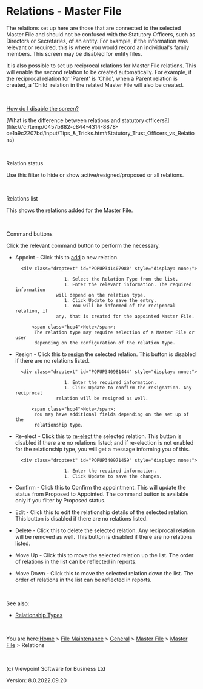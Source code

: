 




# Relations - Master File
The relations set up here are those that are connected to the selected 
 Master File and should not be confused with the Statutory Officers, such 
 as Directors or Secretaries, of an entity. For example, if the information 
 was relevant or required, this is where you would record an individual's 
 family members. This screen may be disabled for entity files.

It is also possible to set up reciprocal relations for Master File relations. 
 This will enable the second relation to be created automatically. For 
 example, if the reciprocal relation for 'Parent' is 'Child', when a Parent 
 relation is created, a 'Child' relation in the related Master File will 
 also be created.

&nbsp;

[How do I disable 
 the screen?](javascript:TextPopup(this))
<div class="droptext" id="POPUP340988988" style="display: none;">
	<p>In Viewpoint - Home screen, go to Configuration &gt; Settings &gt; 
	 System Defaults &gt; General/Master File. Tick the option Hide Master 
	 File Relations for Entities.</p>
	<p>&nbsp;</p>
</div>
[What 
 is the difference between relations and statutory officers?](file:///c:/temp/0457b882-c844-4314-8878-ce1a9c2207bd/input/Tips_&_Tricks.htm#Statutory_Trust_Officers_vs_Relations)

&nbsp;

Relation status

Use this filter to hide or show active/resigned/proposed or all relations.

&nbsp;

Relations list

This shows the relations added for the Master File.

&nbsp;

Command buttons

Click the relevant command button to perform the necessary.

	

- <span class="hcp2">Appoint</span> - Click this 
    	 to [add](javascript:TextPopup(this)) 
    	 a new relation.
    
    	<div class="droptext" id="POPUP341407980" style="display: none;">
    		
        			    1. Select the Relation Type from the list.
        			    1. Enter the relevant information. The required information 
        			 will depend on the relation type.
        			    1. Click Update to save the entry.
        			    1. You will be informed of the reciprocal relation, if 
        			 any, that is created for the appointed Master File.
        		
    		<span class="hcp4">Note</span>: 
    		 The relation type may require selection of a Master File or user 
    		 depending on the configuration of the relation type.
     </div>

	

- <span class="hcp2">Resign</span> - Click this 
    	 to [resign](javascript:TextPopup(this)) 
    	 the selected relation. This button is disabled if there are no relations 
    	 listed.
    
    	<div class="droptext" id="POPUP340981444" style="display: none;">
    		
        			    1. Enter the required information.
        			    1. Click Update to confirm the resignation. Any reciprocal 
        			 relation will be resigned as well.
        		
    		<span class="hcp4">Note</span>: 
    		 You may have additional fields depending on the set up of the 
    		 relationship type.
     </div>

	

- <span class="hcp2">Re-elect</span> - Click this 
    	 to [re-elect](javascript:TextPopup(this)) 
    	 the selected relation. This button is disabled if there are no relations 
    	 listed; and if re-election is not enabled for the relationship type, 
    	 you will get a message informing you of this.
    
    	<div class="droptext" id="POPUP340971459" style="display: none;">
    		
        			    1. Enter the required information.
        			    1. Click Update to save the changes.
        		
     </div>

	

- <span class="hcp2">Confirm</span> - Click this 
    	 to Confirm the appointment. This will update the status from Proposed 
    	 to Appointed. The command button is available only if you filter by 
    	 Proposed status.

	

- <span class="hcp2">Edit</span> - Click this to 
    	 edit the relationship details of the selected relation. This button 
    	 is disabled if there are no relations listed.

	

- <span class="hcp2">Delete</span> - Click this 
    	 to delete the selected relation. Any reciprocal relation will be removed 
    	 as well. This button is disabled if there are no relations listed.

	

- <span class="hcp2">Move Up</span> - Click this 
    	 to move the selected relation up the list. The order of relations 
    	 in the list can be reflected in reports.

	

- <span class="hcp2">Move Down</span> - Click this 
    	 to move the selected relation down the list. The order of relations 
    	 in the list can be reflected in reports.

&nbsp;

See also:

	

- [Relationship 
    	 Types](file:///c:/temp/0457b882-c844-4314-8878-ce1a9c2207bd/Configuration/Relationship_Types.htm)


 
&nbsp;

You are here:[Home](file:///c:/temp/0457b882-c844-4314-8878-ce1a9c2207bd/input/Copyright_Notice.htm) &gt; [File Maintenance](file:///c:/temp/0457b882-c844-4314-8878-ce1a9c2207bd/input/File_Maintenance_screen.htm) &gt; [General](file:///c:/temp/0457b882-c844-4314-8878-ce1a9c2207bd/input/Overview.htm#642b3b9347ca42c9b00b820c00c373fa=1) &gt; [Master File](file:///c:/temp/0457b882-c844-4314-8878-ce1a9c2207bd/input/MF_-_Setup.htm) &gt; [Master File](file:///c:/temp/0457b882-c844-4314-8878-ce1a9c2207bd/input/MF_-_Setup.htm) &gt; Relations
 
&nbsp;
 
(c) Viewpoint Software for 
 Business Ltd
 
Version: 8.0.2022.09.20




